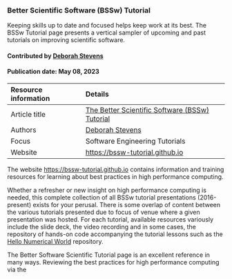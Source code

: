 ### Better Scientific Software (BSSw) Tutorial
<!-- deck text start --> 

Keeping skills up to date and focused helps keep work at its best. The BSSw Tutorial page presents a vertical sampler of upcoming and past tutorials on improving scientific software.

#### Contributed by [Deborah Stevens](https://github.com/haikudeb)
#### Publication date: May 08, 2023

Resource information | Details
:--- | :--- 
Article title | [The Better Scientific Software (BSSw) Tutorial](https://bssw-tutorial.github.io)
Authors | [Deborah Stevens](https://github.com/haikudeb)
Focus | Software Engineering Tutorials
Website | https://bssw-tutorial.github.io 


The website https://bssw-tutorial.github.io contains information and training resources for learning about best practices in high performance computing. 

Whether a refresher or new insight on high performance computing is needed, this complete collection of all BSSw tutorial presentations (2016-present) exists for your perusal. 
There is some overlap of content between the various tutorials presented due to focus of venue where a given presentation was hosted.
For each tutorial, available resources variously include the slide deck, the video recording and in some cases, the repository of hands-on code accompanying the tutorial lessons such as the [Hello Numerical World](https://github.com/bssw-tutorial/hello-numerical-world-2021-11-15-sc) repository.

The Better Software Scientific Tutorial page is an excellent reference in many ways. Reviewing the best practices for high performance computing via the 

<!---
Publish: yes
Topics: Software Engineering, Online Learning, In-Person Learning, Software Process Improvement, Development Tools, Refactoring, Licensing, Testing
--->
